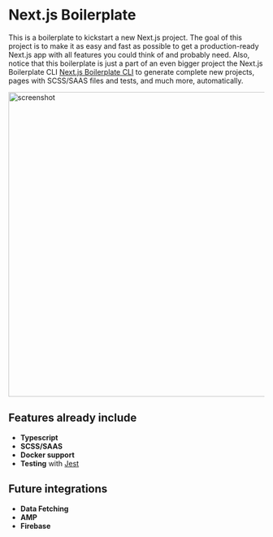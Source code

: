 # Next.js Boilerplate

This is a boilerplate to kickstart a new Next.js project. The goal of this project is to make it as easy and fast as possible to get a production-ready Next.js app with all features you could think of and probably need. Also, notice that this boilerplate is just a part of an even bigger project the Next.js Boilerplate CLI [Next.js Boilerplate CLI](https://github.com/vladimirvoth/next-boilerplate-cli 'Next.js Boilerplate CLI') to generate complete new projects, pages with SCSS/SAAS files and tests, and much more, automatically.

<img width="600" alt="screenshot" src="https://user-images.githubusercontent.com/72044044/107086801-c9334f00-67fa-11eb-947c-7feb060704ef.png">

## Features already include

- **Typescript**
- **SCSS/SAAS**
- **Docker support**
- **Testing** with [Jest](https://jestjs.io/ 'Jest')

## Future integrations

- **Data Fetching**
- **AMP**
- **Firebase**

